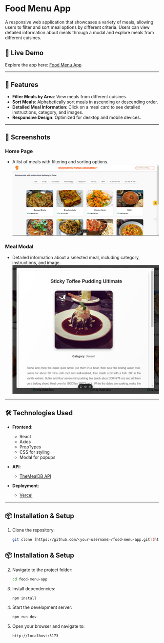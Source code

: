 # Food Menu App

A responsive web application that showcases a variety of meals, allowing users to filter and sort meal options by different criteria. Users can view detailed information about meals through a modal and explore meals from different cuisines.

## 🚀 Live Demo  
Explore the app here: [Food Menu App](https://food-menu-app-nu.vercel.app/)

---

## 📝 Features

- **Filter Meals by Area**: View meals from different cuisines.
- **Sort Meals**: Alphabetically sort meals in ascending or descending order.
- **Detailed Meal Information**: Click on a meal card to see detailed instructions, category, and images.
- **Responsive Design**: Optimized for desktop and mobile devices.

---

## 📸 Screenshots  

### Home Page
- A list of meals with filtering and sorting options.
![alt text](image.png)

### Meal Modal
- Detailed information about a selected meal, including category, instructions, and image.
![alt text](image-1.png)

---

## 🛠️ Technologies Used  

- **Frontend**:  
  - React
  - Axios
  - PropTypes
  - CSS for styling
  - Modal for popups

- **API**:  
  - [TheMealDB API](https://www.themealdb.com/api.php)

- **Deployment**:  
  - [Vercel](https://vercel.com/)

---

## 📦 Installation & Setup  

1. Clone the repository:  
   ```bash
   git clone [https://github.com/<your-username>/food-menu-app.git](https://github.com/AvadhootT/Food-Menu-App.git)

## 📦 Installation & Setup  

2. Navigate to the project folder:  
   ```bash
   cd food-menu-app

3. Install dependencies:  
   ```bash
   npm install
4. Start the development server:  
   ```bash
   npm run dev
5. Open your browser and navigate to:  
   ```bash
   http://localhost:5173
